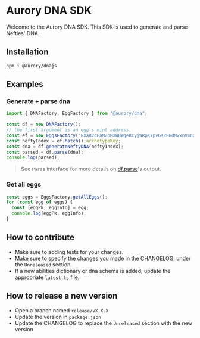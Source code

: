 # Aurory DNA SDK

Welcome to the Aurory DNA SDK. This SDK is used to generate and parse Nefties' DNA.

## Installation

```bash
npm i @aurory/dnajs
```

## Examples

### Generate + parse dna

```typescript
import { DNAFactory, EggFactory } from "@aurory/dna";

const df = new DNAFactory();
// the first argument is an egg's mint address.
const ef = new EggsFactory("8XaR7cPaMZoMXWBWgeRcyjWRpKYpvGsPF6dMwxnV4nzK", df);
const neftyIndex = ef.hatch().archetypeKey;
const dna = df.generateNeftyDNA(neftyIndex);
const parsed = df.parse(dna);
console.log(parsed);
```

> See `Parse` interface for more details on [df.parse](./ts/src/interfaces/types.ts)'s output.

### Get all eggs

```typescript
const eggs = EggsFactory.getAllEggs();
for (const egg of eggs) {
  const [eggPk, eggInfo] = egg;
  console.log(eggPk, eggInfo);
}
```

## How to contribute

- Make sure to adding tests for your changes.
- Make sure to specify the changes you made in the CHANGELOG, under the `Unreleased` section.
- If a new abilities dictionary or dna schema is added, update the appropriate `latest.ts` file.

## How to release a new version

- Open a branch named `release/vX.X.X`
- Update the version in `package.json`
- Update the CHANGELOG to replace the `Unreleased` section with the new version

